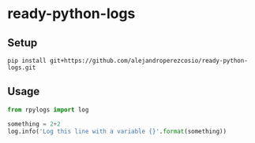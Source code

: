 # ready-python-logs
## Setup

```shell
pip install git+https://github.com/alejandroperezcosio/ready-python-logs.git
```

## Usage
```python
from rpylogs import log

something = 2+2
log.info('Log this line with a variable {}'.format(something))
```
